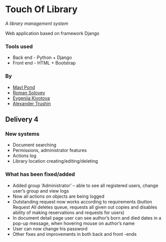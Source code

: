 
# Touch Of Library
*A library management system*

Web application based on framework Django

### Tools used
 - Back end - Python + Django
 - Front end - HTML + Bootstrap

### By
* [Mavl Pond](https://github.com/theMavl/)
* [Roman Solovev](https://github.com/rsolovev)
* [Evgeniia Kivotova](https://github.com/Genvekt)
* [Alexander Trushin](https://github.com/Skyine918)


## Delivery 4
### New systems
- Document searching
- Permissions, administrator features
- Actions log
- Library location creating/editing/deleting


### What has been fixed/added
- Added group ‘Administrator’ – able to see all registered users, change user’s group and view logs
- Now all actions on objects are being logged
- Outstanding request now works according to requirements (button Request All deletes queue, requests all given out copies and disables ability of making reservations and requests for users)
- In document detail page user can see author’s born and died dates in a pop-up message, when hovering mouse on author’s name
- User can now change his password
- Other fixes and improvements in both back and front -ends

